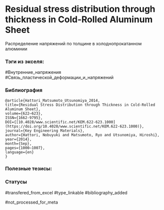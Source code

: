 # Residual stress distribution through thickness in Cold-Rolled Aluminum Sheet

Распределение напряжений по толщине в холоднопрокатанном алюминии

### Тэги из экселя:
#Внутренние_напряжения 
#Связь_пластической_деформации_и_напряжений 

### Библиография
```
@article{Hattori_Matsumoto_Utsunomiya_2014,
title={Residual Stress Distribution through Thickness in Cold-Rolled Aluminum Sheet},
volume={622–623},
ISSN={1662-9795},
DOI={[10.4028/www.scientific.net/KEM.622-623.1000](https://doi.org/10.4028/www.scientific.net/KEM.622-623.1000)},
journal={Key Engineering Materials},
author={Hattori, Nobuyuki and Matsumoto, Ryo and Utsunomiya, Hiroshi},
year={2014},
month={Sep},
pages={1000–1007},
language={en}
}
```

### Полезные тезисы:

### Статусы
#transfered_from_excel 
#type_linkable 
#bibliography_added

#not_processed_for_meta
